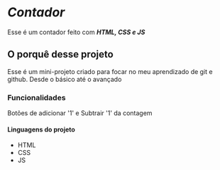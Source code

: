 # _Contador_
Esse é um contador feito com _**HTML, CSS e JS**_
## O porquê desse projeto
Esse é um mini-projeto criado para focar no meu aprendizado de git e github. Desde o básico até o avançado
### Funcionalidades
Botões de adicionar '1' e Subtrair '1' da contagem
#### Linguagens do projeto
* HTML
* CSS
* JS

